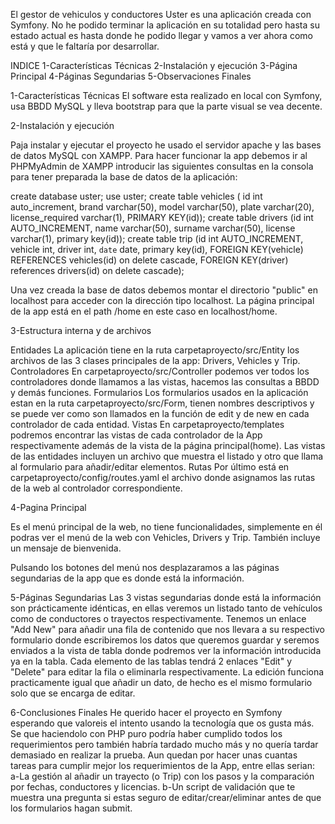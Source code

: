 El gestor de vehiculos y conductores Uster es una aplicación creada con Symfony. No he podido terminar la aplicación en su totalidad pero hasta su estado actual es hasta donde he podido llegar y vamos a ver ahora como está y que le faltaría por desarrollar.

INDICE
1-Características Técnicas
2-Instalación y ejecución
3-Página Principal
4-Páginas Segundarias
5-Observaciones Finales


1-Características Técnicas
El software esta realizado en local con Symfony, usa BBDD MySQL y lleva bootstrap para que la parte visual se vea decente.


2-Instalación y ejecución

Paja instalar y ejecutar el proyecto he usado el servidor apache y las bases de datos MySQL con XAMPP. Para hacer funcionar la app debemos ir al PHPMyAdmin de XAMPP introducir las siguientes consultas en la consola para tener preparada la base de datos de la aplicación:

create database uster;
use uster;
create table vehicles ( id int auto_increment, brand varchar(50), model varchar(50), plate varchar(20), license_required varchar(1), PRIMARY KEY(id));
create table drivers (id int AUTO_INCREMENT, name varchar(50), surname varchar(50), license varchar(1), primary key(id));
create table trip (id int AUTO_INCREMENT, vehicle int, driver int, `date` date, primary key(id), FOREIGN KEY(vehicle) REFERENCES vehicles(id) on delete cascade, FOREIGN KEY(driver) references drivers(id) on delete cascade);

Una vez creada la base de datos debemos montar el directorio "public" en localhost para acceder con la dirección tipo localhost. La página principal de la app está en el path /home en este caso en localhost/home.


3-Estructura interna y de archivos

Entidades
La aplicación tiene en la ruta carpetaproyecto/src/Entity los archivos de las 3 clases principales de la app: Drivers, Vehicles y Trip.
Controladores
En carpetaproyecto/src/Controller podemos ver todos los controladores donde llamamos a las vistas, hacemos las consultas a BBDD y demás funciones.
Formularios
Los formularios usados en la aplicación estan en la ruta carpetaproyecto/src/Form, tienen nombres descriptivos y se puede ver como son llamados en la función de edit y de new en cada controlador de cada entidad.
Vistas
En carpetaproyecto/templates podremos encontrar las vistas de cada controlador de la App respectivamente además de la vista de la página principal(home). Las vistas de las entidades incluyen un archivo que muestra el listado y otro que llama al formulario para añadir/editar elementos.
Rutas
Por último está en carpetaproyecto/config/routes.yaml el archivo donde asignamos las rutas de la web al controlador correspondiente.


4-Pagina Principal

Es el menú principal de la web, no tiene funcionalidades, simplemente en él podras ver el menú de la web con Vehicles, Drivers y Trip. También incluye un mensaje de bienvenida.

Pulsando los botones del menú nos desplazaramos a las páginas segundarias de la app que es donde está la información.


5-Páginas Segundarias
Las 3 vistas segundarias donde está la información son prácticamente idénticas, en ellas veremos un listado tanto de vehículos como de conductores o trayectos respectivamente. Tenemos un enlace "Add New" para añadir una fila de contenido que nos llevara a su respectivo formulario donde escribiremos los datos que queremos guardar y seremos enviados a la vista de tabla donde podremos ver la información introducida ya en la tabla.
Cada elemento de las tablas tendrá 2 enlaces "Edit" y "Delete" para editar la fila o eliminarla respectivamente. La edición funciona practicamente igual que añadir un dato, de hecho es el mismo formulario solo que se encarga de editar.


6-Conclusiones Finales
He querido hacer el proyecto en Symfony esperando que valoreis el intento usando la tecnología que os gusta más. Se que haciendolo con PHP puro podría haber cumplido todos los requerimientos pero también habría tardado mucho más y no quería tardar demasiado en realizar la prueba. Aun quedan por hacer unas cuantas tareas para cumplir mejor los requerimientos de la App, entre ellas serian:
    a-La gestión al añadir un trayecto (o Trip) con los pasos y la comparación por fechas, conductores y licencias.
    b-Un script de validación que te muestra una pregunta si estas seguro de editar/crear/eliminar antes de que los formularios hagan submit.







